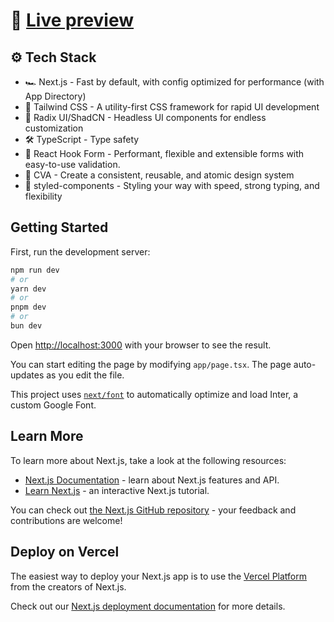 # 🚀 [Live preview](https://starvisa.netlify.app/)

## ⚙️ Tech Stack

- 🏎️ Next.js - Fast by default, with config optimized for performance (with App Directory)
- 🎨 Tailwind CSS - A utility-first CSS framework for rapid UI development
- 🧩 Radix UI/ShadCN - Headless UI components for endless customization
- 🛠️ TypeScript - Type safety
- 📝 React Hook Form - Performant, flexible and extensible forms with easy-to-use validation.
- 💎 CVA - Create a consistent, reusable, and atomic design system
- 💅 styled-components - Styling your way with speed, strong typing, and flexibility

## Getting Started

First, run the development server:

```bash
npm run dev
# or
yarn dev
# or
pnpm dev
# or
bun dev
```

Open [http://localhost:3000](http://localhost:3000) with your browser to see the result.

You can start editing the page by modifying `app/page.tsx`. The page auto-updates as you edit the file.

This project uses [`next/font`](https://nextjs.org/docs/basic-features/font-optimization) to automatically optimize and load Inter, a custom Google Font.

## Learn More

To learn more about Next.js, take a look at the following resources:

- [Next.js Documentation](https://nextjs.org/docs) - learn about Next.js features and API.
- [Learn Next.js](https://nextjs.org/learn) - an interactive Next.js tutorial.

You can check out [the Next.js GitHub repository](https://github.com/vercel/next.js/) - your feedback and contributions are welcome!

## Deploy on Vercel

The easiest way to deploy your Next.js app is to use the [Vercel Platform](https://vercel.com/new?utm_medium=default-template&filter=next.js&utm_source=create-next-app&utm_campaign=create-next-app-readme) from the creators of Next.js.

Check out our [Next.js deployment documentation](https://nextjs.org/docs/deployment) for more details.
